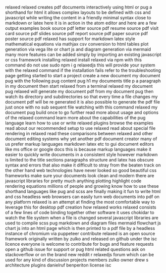 relaxed relaxed creates pdf documents interactively using html or pug a shorthand for html it allows complex layouts to be defined with css and javascript while writing the content in a friendly minimal syntax close to markdown or latex here it is in action in the atom editor and here are a few output examples book source pdf letter source pdf resume source pdf visit card source pdf slides source pdf report source pdf paper source pdf poster source pdf relaxed has support for markdown latex style mathematical equations via mathjax csv conversion to html tables plot generation via vega lite or chart js and diagram generation via mermaid many more features can be added simply by importing an existing javascript or css framework installing relaxed install relaxed via npm with this command do not use sudo npm i g relaxedjs this will provide your system with the relaxed command if the installation fails refer to the troubleshooting page getting started to start a project create a new document my document pug with the following pug content pug h1 my documents title p a paragraph in my document then start relaxed from a terminal relaxed my document pug relaxed will generate my document pdf from my document pug then watch its directory and subdirectories so that every time a file changes my document pdf will be re generated it is also possible to generate the pdf file just once with no sub sequent file watching with this command relaxed my document pug build once to go further read more about usage and options of the relaxed command learn more about the capabilities of the pug language learn how to use or write relaxed plugins browse the examples read about our recommended setup to use relaxed read about special file rendering in relaxed read these comparisons between relaxed and other document editing systems why yet another pdf document creator many of us prefer markup languages markdown latex etc to gui document editors like ms office or google docs this is because markup languages make it easier to quickly write documents in a consistent style however markdown is limited to the title sections paragraphs structure and latex has obscure syntax and errors that also make it difficult to stray from the beaten track on the other hand web technologies have never looked so good beautiful css frameworks make sure your documents look clean and modern there are javascript libraries for pretty much anything plotting highlight code rendering equations millions of people and growing know how to use these shorthand languages like pug and scss are finally making it fun to write html and css headless web browsers can easily turn web documents into pdf on any platform relaxed is an attempt at finding the most comfortable way to leverage this for desktop pdf creation how relaxed works relaxed consists of a few lines of code binding together other software it uses chokidar to watch the file system when a file is changed several javascript libraries are used to compile scss pug markdown and diagram files mermaid flowchart js chart js into an html page which is then printed to a pdf file by a headless instance of chromium via puppeteer contribute relaxed is an open source framework originally written by zulko and released on github under the isc licence everyone is welcome to contribute for bugs and feature requests open a github issue for support or pug html related questions ask on stackoverflow or on the brand new reddit r relaxedjs forum which can be used for any kind of discussion projects members zulko owner drew s architecture plugins danielruf benperiton license isc